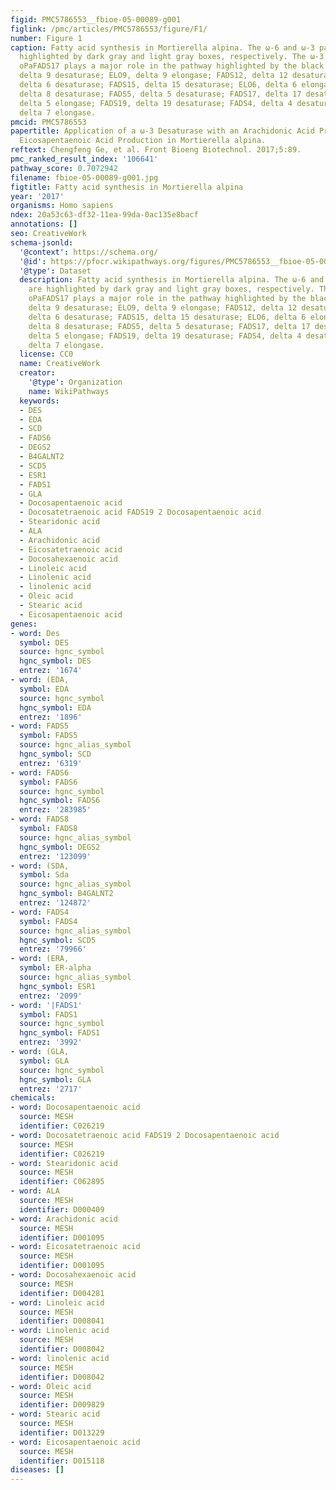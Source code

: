 ```yaml
---
figid: PMC5786553__fbioe-05-00089-g001
figlink: /pmc/articles/PMC5786553/figure/F1/
number: Figure 1
caption: Fatty acid synthesis in Mortierella alpina. The ω-6 and ω-3 pathways are
  highlighted by dark gray and light gray boxes, respectively. The ω-3 desaturase
  oPaFADS17 plays a major role in the pathway highlighted by the black box. FADS9,
  delta 9 desaturase; ELO9, delta 9 elongase; FADS12, delta 12 desaturase; FADS6,
  delta 6 desaturase; FADS15, delta 15 desaturase; ELO6, delta 6 elongase; FADS8,
  delta 8 desaturase; FADS5, delta 5 desaturase; FADS17, delta 17 desaturase; ELO5,
  delta 5 elongase; FADS19, delta 19 desaturase; FADS4, delta 4 desaturase; ELO7,
  delta 7 elongase.
pmcid: PMC5786553
papertitle: Application of a ω-3 Desaturase with an Arachidonic Acid Preference to
  Eicosapentaenoic Acid Production in Mortierella alpina.
reftext: Chengfeng Ge, et al. Front Bioeng Biotechnol. 2017;5:89.
pmc_ranked_result_index: '106641'
pathway_score: 0.7072942
filename: fbioe-05-00089-g001.jpg
figtitle: Fatty acid synthesis in Mortierella alpina
year: '2017'
organisms: Homo sapiens
ndex: 20a53c63-df32-11ea-99da-0ac135e8bacf
annotations: []
seo: CreativeWork
schema-jsonld:
  '@context': https://schema.org/
  '@id': https://pfocr.wikipathways.org/figures/PMC5786553__fbioe-05-00089-g001.html
  '@type': Dataset
  description: Fatty acid synthesis in Mortierella alpina. The ω-6 and ω-3 pathways
    are highlighted by dark gray and light gray boxes, respectively. The ω-3 desaturase
    oPaFADS17 plays a major role in the pathway highlighted by the black box. FADS9,
    delta 9 desaturase; ELO9, delta 9 elongase; FADS12, delta 12 desaturase; FADS6,
    delta 6 desaturase; FADS15, delta 15 desaturase; ELO6, delta 6 elongase; FADS8,
    delta 8 desaturase; FADS5, delta 5 desaturase; FADS17, delta 17 desaturase; ELO5,
    delta 5 elongase; FADS19, delta 19 desaturase; FADS4, delta 4 desaturase; ELO7,
    delta 7 elongase.
  license: CC0
  name: CreativeWork
  creator:
    '@type': Organization
    name: WikiPathways
  keywords:
  - DES
  - EDA
  - SCD
  - FADS6
  - DEGS2
  - B4GALNT2
  - SCD5
  - ESR1
  - FADS1
  - GLA
  - Docosapentaenoic acid
  - Docosatetraenoic acid FADS19 2 Docosapentaenoic acid
  - Stearidonic acid
  - ALA
  - Arachidonic acid
  - Eicosatetraenoic acid
  - Docosahexaenoic acid
  - Linoleic acid
  - Linolenic acid
  - linolenic acid
  - Oleic acid
  - Stearic acid
  - Eicosapentaenoic acid
genes:
- word: Des
  symbol: DES
  source: hgnc_symbol
  hgnc_symbol: DES
  entrez: '1674'
- word: (EDA,
  symbol: EDA
  source: hgnc_symbol
  hgnc_symbol: EDA
  entrez: '1896'
- word: FADS5
  symbol: FADS5
  source: hgnc_alias_symbol
  hgnc_symbol: SCD
  entrez: '6319'
- word: FADS6
  symbol: FADS6
  source: hgnc_symbol
  hgnc_symbol: FADS6
  entrez: '283985'
- word: FADS8
  symbol: FADS8
  source: hgnc_alias_symbol
  hgnc_symbol: DEGS2
  entrez: '123099'
- word: (SDA,
  symbol: Sda
  source: hgnc_alias_symbol
  hgnc_symbol: B4GALNT2
  entrez: '124872'
- word: FADS4
  symbol: FADS4
  source: hgnc_alias_symbol
  hgnc_symbol: SCD5
  entrez: '79966'
- word: (ERA,
  symbol: ER-alpha
  source: hgnc_alias_symbol
  hgnc_symbol: ESR1
  entrez: '2099'
- word: '|FADS1'
  symbol: FADS1
  source: hgnc_symbol
  hgnc_symbol: FADS1
  entrez: '3992'
- word: (GLA,
  symbol: GLA
  source: hgnc_symbol
  hgnc_symbol: GLA
  entrez: '2717'
chemicals:
- word: Docosapentaenoic acid
  source: MESH
  identifier: C026219
- word: Docosatetraenoic acid FADS19 2 Docosapentaenoic acid
  source: MESH
  identifier: C026219
- word: Stearidonic acid
  source: MESH
  identifier: C062895
- word: ALA
  source: MESH
  identifier: D000409
- word: Arachidonic acid
  source: MESH
  identifier: D001095
- word: Eicosatetraenoic acid
  source: MESH
  identifier: D001095
- word: Docosahexaenoic acid
  source: MESH
  identifier: D004281
- word: Linoleic acid
  source: MESH
  identifier: D008041
- word: Linolenic acid
  source: MESH
  identifier: D008042
- word: linolenic acid
  source: MESH
  identifier: D008042
- word: Oleic acid
  source: MESH
  identifier: D009829
- word: Stearic acid
  source: MESH
  identifier: D013229
- word: Eicosapentaenoic acid
  source: MESH
  identifier: D015118
diseases: []
---
```

